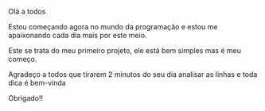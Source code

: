 Olá a todos

Estou começando agora no mundo da programação e estou me apaixonando cada dia mais por este meio. 

Este se trata do meu primeiro projeto, ele está bem simples mas é meu começo. 

Agradeço a todos que tirarem 2 minutos do seu dia analisar as linhas e toda dica é bem-vinda

Obrigado!!

